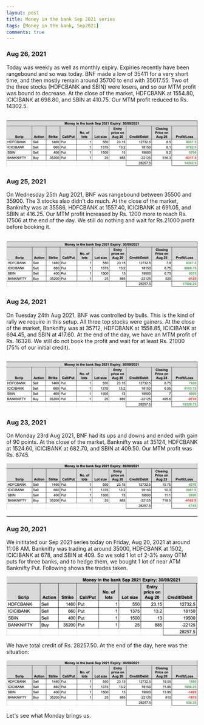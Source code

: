 ```yaml
---
layout: post
title: Money in the bank Sep 2021 series
tags: [Money in the bank, Sep2021]
comments: true
---
```


### Aug 26, 2021
Today was weekly as well as monthly expiry. Expiries recently have been rangebound and so was today. BNF made a low of 35411 for a very short time, and then mostly remain around 35700 to end with 35617.55. Two of the three stocks (HDFCBANK and SBIN) were losers, and so our MTM profit was bound to decrease. At the close of the market, HDFCBANK at 1554.80, ICICIBANK at 698.80, and SBIN at 410.75. Our MTM profit reduced to Rs. 14302.5.

![mib_status_aug_26_2021](../assets/img/mib_status_aug_26_2021.jpg)
---

### Aug 25, 2021
On Wednesday 25th Aug 2021, BNF was rangebound between 35500 and 35900. The 3 stocks also didn't do much. At the close of the market, Banknifty was at 35586, HDFCBANK at 1557.40, ICICIBANK at 691.05, and SBIN at 416.25. Our MTM profit increased by Rs. 1200 more to reach Rs. 17506 at the end of the day. We still do nothing and wait for Rs.21000 profit before booking it.

![mib_status_aug_25_2021](../assets/img/mib_status_aug_25_2021.jpg)
---

### Aug 24, 2021
On Tuesday 24th Aug 2021, BNF was controlled by bulls. This is the kind of rally we require in this setup. All three top stocks were gainers. At the close of the market, Banknifty was at 35712, HDFCBANK at 1558.85, ICICIBANK at 694.45, and SBIN at 417.60. At the end of the day, we have an MTM profit of Rs. 16328. We still do not book the profit and wait for at least Rs. 21000 (75% of our initial credit).

![mib_status_aug_24_2021](../assets/img/mib_status_aug_24_2021.jpg)
---

### Aug 23, 2021
On Monday 23rd Aug 2021, BNF had its ups and downs and ended with gain of 90 points. At the close of the market, Banknifty was at 35124, HDFCBANK at 1524.60, ICICIBANK at 682.70, and SBIN at 409.50. Our MTM profit was Rs. 6745.

![mib_status_aug_23_2021](../assets/img/mib_status_aug_23_2021.jpg)

---
### Aug 20, 2021
We inititated our Sep 2021 series today on Friday, Aug 20, 2021 at around 11:08 AM. Banknifty was trading at around 35000, HDFCBANK at 1502, ICICIBANK at 678, and SBIN at 409.
So we sold 1 lot of 2-3% away OTM puts for three banks, and to hedge them, we bought 1 lot of near ATM Banknifty Put. Following shows the trades taken.

![mib_entry_aug_20_2021](../assets/img/mib_entry_aug_20_2021.jpg)

We have total credit of Rs. 28257.50. At the end of the day, here was the situation:

![mib_status_aug_20_2021](../assets/img/mib_status_aug_20_2021.jpg)

Let's see what Monday brings us.
